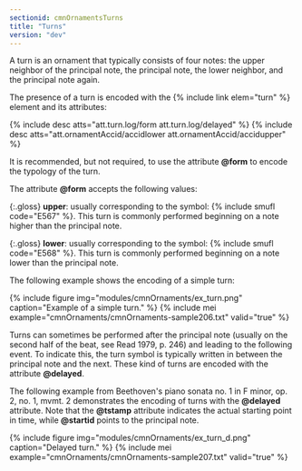 ```yaml
---
sectionid: cmnOrnamentsTurns
title: "Turns"
version: "dev"
---
```


A turn is an ornament that typically consists of four notes: the upper neighbor of the principal note, the principal note, the lower neighbor, and the principal note again.

The presence of a turn is encoded with the {% include link elem="turn" %} element and its attributes:

{% include desc atts="att.turn.log/form att.turn.log/delayed" %}
{% include desc atts="att.ornamentAccid/accidlower att.ornamentAccid/accidupper" %}

It is recommended, but not required, to use the attribute **@form** to encode the typology of the turn.

The attribute **@form** accepts the following values:

{:.gloss}
**upper**: usually corresponding to the symbol: {% include smufl code="E567" %}. This turn is commonly performed beginning on a note higher than the principal note.

{:.gloss}
**lower**: usually corresponding to the symbol: {% include smufl code="E568" %}. This turn is commonly performed beginning on a note lower than the principal note.

The following example shows the encoding of a simple turn:

{% include figure img="modules/cmnOrnaments/ex_turn.png" caption="Example of a simple turn." %}
{% include mei example="cmnOrnaments/cmnOrnaments-sample206.txt" valid="true" %}

Turns can sometimes be performed after the principal note (usually on the second half of the beat, see Read 1979, p. 246) and leading to the following event. To indicate this, the turn symbol is typically written in between the principal note and the next. These kind of turns are encoded with the attribute **@delayed**.

The following example from Beethoven's piano sonata no. 1 in F minor, op. 2, no. 1, mvmt. 2 demonstrates the encoding of turns with the **@delayed** attribute. Note that the **@tstamp** attribute indicates the actual starting point in time, while **@startid** points to the principal note.

{% include figure img="modules/cmnOrnaments/ex_turn_d.png" caption="Delayed turn." %}
{% include mei example="cmnOrnaments/cmnOrnaments-sample207.txt" valid="true" %}
